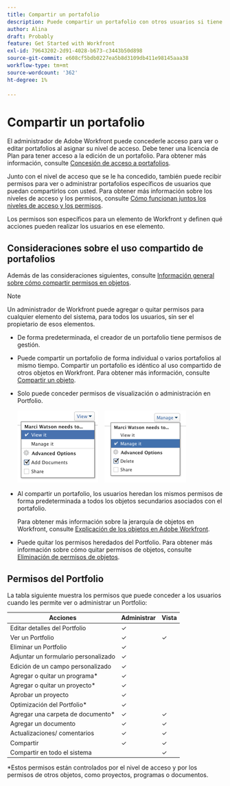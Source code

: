```yaml
---
title: Compartir un portafolio
description: Puede compartir un portafolio con otros usuarios si tiene permisos para acceder a él.
author: Alina
draft: Probably
feature: Get Started with Workfront
exl-id: 79643202-2d91-4028-b673-c3443b50d898
source-git-commit: e608cf5bdb0227ea5b8d3109db411e98145aaa38
workflow-type: tm+mt
source-wordcount: '362'
ht-degree: 1%

---
```


# Compartir un portafolio

El administrador de Adobe Workfront puede concederle acceso para ver o editar portafolios al asignar su nivel de acceso. Debe tener una licencia de Plan para tener acceso a la edición de un portafolio. Para obtener más información, consulte [Concesión de acceso a portafolios](../../administration-and-setup/add-users/configure-and-grant-access/grant-access-portfolios.md).

Junto con el nivel de acceso que se le ha concedido, también puede recibir permisos para ver o administrar portafolios específicos de usuarios que puedan compartirlos con usted. Para obtener más información sobre los niveles de acceso y los permisos, consulte [Cómo funcionan juntos los niveles de acceso y los permisos](../../administration-and-setup/add-users/access-levels-and-object-permissions/how-access-levels-permissions-work-together.md).

Los permisos son específicos para un elemento de Workfront y definen qué acciones pueden realizar los usuarios en ese elemento.

## Consideraciones sobre el uso compartido de portafolios

Además de las consideraciones siguientes, consulte [Información general sobre cómo compartir permisos en objetos](../../workfront-basics/grant-and-request-access-to-objects/sharing-permissions-on-objects-overview.md).

>[!NOTE]
>
>Un administrador de Workfront puede agregar o quitar permisos para cualquier elemento del sistema, para todos los usuarios, sin ser el propietario de esos elementos.

* De forma predeterminada, el creador de un portafolio tiene permisos de gestión.
* Puede compartir un portafolio de forma individual o varios portafolios al mismo tiempo. Compartir un portafolio es idéntico al uso compartido de otros objetos en Workfront. Para obtener más información, consulte [Compartir un objeto](../../workfront-basics/grant-and-request-access-to-objects/share-an-object.md).

* Solo puede conceder permisos de visualización o administración en Portfolio.

   ![](assets/screen-shot-2014-01-23-at-12.45.15-pm.png)    ![](assets/screen-shot-2014-01-22-at-10.03.43-am-190x167.png)

* Al compartir un portafolio, los usuarios heredan los mismos permisos de forma predeterminada a todos los objetos secundarios asociados con el portafolio.

   Para obtener más información sobre la jerarquía de objetos en Workfront, consulte [Explicación de los objetos en Adobe Workfront](../../workfront-basics/navigate-workfront/workfront-navigation/understand-objects.md).

* Puede quitar los permisos heredados del Portfolio. Para obtener más información sobre cómo quitar permisos de objetos, consulte [Eliminación de permisos de objetos](../../workfront-basics/grant-and-request-access-to-objects/remove-permissions-from-objects.md).

## Permisos del Portfolio

La tabla siguiente muestra los permisos que puede conceder a los usuarios cuando les permite ver o administrar un Portfolio:

| **Acciones** | **Administrar** | **Vista** |
|---|---|---|
| Editar detalles del Portfolio | ✓ |   |
| Ver un Portfolio | ✓ | ✓ |
| Eliminar un Portfolio | ✓ |   |
| Adjuntar un formulario personalizado | ✓ |   |
| Edición de un campo personalizado | ✓ |   |
| Agregar o quitar un programa&#42; | ✓ |   |
| Agregar o quitar un proyecto&#42; | ✓ |   |
| Aprobar un proyecto | ✓ |   |
| Optimización del Portfolio&#42; | ✓ |   |
| Agregar una carpeta de documento&#42; | ✓ | ✓ |
| Agregar un documento | ✓ | ✓ |
| Actualizaciones/ comentarios | ✓ | ✓ |
| Compartir | ✓ | ✓ |
| Compartir en todo el sistema |   | ✓ |

*Estos permisos están controlados por el nivel de acceso y por los permisos de otros objetos, como proyectos, programas o documentos.
